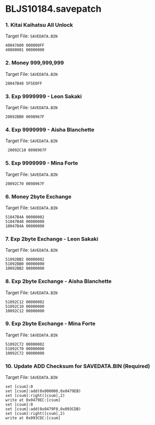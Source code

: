 # BLJS10184.savepatch

### 1. Kitai Kaihatsu All Unlock

Target File: `SAVEDATA.BIN`

```
40047A00 000000FF
40800001 00000000
```

### 2. Money 999,999,999

Target File: `SAVEDATA.BIN`

```
20047B48 5F5E0FF
```

### 3. Exp 9999999 - Leon Sakaki

Target File: `SAVEDATA.BIN`

```
20092BB0 0098967F
```

### 4. Exp 9999999 - Aisha Blanchette

Target File: `SAVEDATA.BIN`

```
 20092C10 0098967F
```

### 5. Exp 9999999 - Mina Forte

Target File: `SAVEDATA.BIN`

```
20092C70 0098967F
```

### 6. Money 2byte Exchange

Target File: `SAVEDATA.BIN`

```
51047B4A 00000002
51047B48 00000000
10047B4A 00000000
```

### 7. Exp 2byte Exchange - Leon Sakaki

Target File: `SAVEDATA.BIN`

```
51092BB2 00000002
51092BB0 00000000
10092BB2 00000000
```

### 8. Exp 2byte Exchange - Aisha Blanchette

Target File: `SAVEDATA.BIN`

```
51092C12 00000002
51092C10 00000000
10092C12 00000000
```

### 9. Exp 2byte Exchange - Mina Forte

Target File: `SAVEDATA.BIN`

```
51092C72 00000002
51092C70 00000000
10092C72 00000000
```

### 10. Update ADD Checksum for SAVEDATA.BIN (Required)

Target File: `SAVEDATA.BIN`

```
set [csum]:0
set [csum]:add(0x000000,0x0479EB)
set [csum]:right([csum],2)
write at 0x0479EC:[csum]
set [csum]:0
set [csum]:add(0x0479F0,0x093CDB)
set [csum]:right([csum],2)
write at 0x093CDC:[csum]
```

